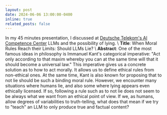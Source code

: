 ```yaml
---
layout: post
date: 2024-06-06 13:00:00-0400
inline: true
related_posts: false
---
```


In my 45 minutes presentation, I discussed at [Deutsche Telekom's AI Competence Center](https://www.telekom.com/en/company/digital-responsibility/details/artificial-intelligence-at-deutsche-telekom-1055154) LLMs and the possibility of lying.
\\
**Title**: When Moral Rules Reach their Limits: Should LLMs Lie?
\\
**Abstract**: One of the most famous ideas in philosophy is Immanuel Kant's categorical imperative: "Act only according to that maxim whereby you can at the same time will that it should become a universal law." This imperative gives us a concrete solution as to how to act morally. It allows us to define ethical rules from non-ethical ones. At the same time, Kant is also known for proposing that to not lie should be such a binding moral rule. However, we encounter many situations where humans lie, and also some where lying appears even ethically licensed. If so, following a rule such as to not lie does not seem to be always what we want from an ethical point of view. If we, as humans, allow degrees of variabilities to truth-telling, what does that mean if we try to "teach" an LLM to only produce true and factual content?

